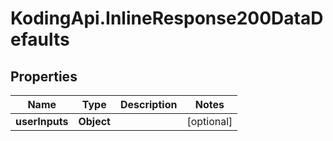 # KodingApi.InlineResponse200DataDefaults

## Properties
Name | Type | Description | Notes
------------ | ------------- | ------------- | -------------
**userInputs** | **Object** |  | [optional] 


